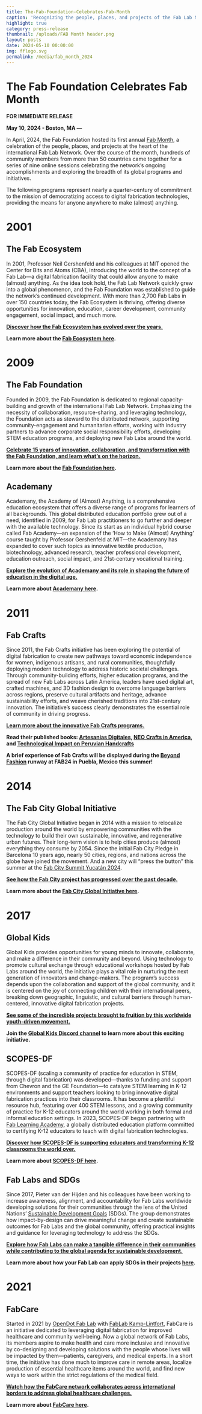 ```yaml
---
title: The-Fab-Foundation-Celebrates-Fab-Month
caption: 'Recognizing the people, places, and projects of the Fab Lab Network'
highlight: true
category: press-release
thumbnail: /uploads/FAB Month header.png
layout: posts
date: 2024-05-10 00:00:00
img: fflogo.svg
permalink: /media/fab_month_2024
---
```


#  The Fab Foundation Celebrates Fab Month

**FOR IMMEDIATE RELEASE**


**May 10, 2024 - Boston, MA —** 

In April, 2024, the Fab Foundation hosted its first annual [Fab Month](https://fabfoundation.org/blog/fab-month), a celebration of the people, places, and projects at the heart of the international Fab Lab Network. Over the course of the month, hundreds of community members from more than 50 countries came together for a series of nine online sessions celebrating the network’s ongoing accomplishments and exploring the breadth of its global programs and initiatives. 

The following programs represent nearly a quarter-century of commitment to the mission of democratizing access to digital fabrication technologies, providing the means for anyone anywhere to make (almost) anything. 

# 2001

## The Fab Ecosystem

In 2001, Professor Neil Gershenfeld and his colleagues at MIT opened the Center for Bits and Atoms (CBA), introducing the world to the concept of a Fab Lab—a digital fabrication facility that could allow anyone to make (almost) anything. As the idea took hold, the Fab Lab Network quickly grew into a global phenomenon, and the Fab Foundation was established to guide the network’s continued development. With more than 2,700 Fab Labs in over 150 countries today, the Fab Ecosystem is thriving, offering diverse opportunities for innovation, education, career development, community engagement, social impact, and much more.

**[Discover how the Fab Ecosystem has evolved over the years.](https://www.youtube.com/watch?v=yvbU2gceLIs&t=120s)**

**Learn more about the [Fab Ecosystem here](http://fablab.org/).**

# 2009

## The Fab Foundation

Founded in 2009, the Fab Foundation is dedicated to regional capacity-building and growth of the international Fab Lab Network. Emphasizing the necessity of collaboration, resource-sharing, and leveraging technology, the Foundation acts as steward to the distributed network, supporting community-engagement and humanitarian efforts, working with industry partners to advance corporate social responsibility efforts, developing STEM education programs, and deploying new Fab Labs around the world.

**[Celebrate 15 years of innovation, collaboration, and transformation with the Fab Foundation, and learn what’s on the horizon.](https://www.youtube.com/watch?v=tQKiHFbTGXo&t=1s)**

**Learn more about the [Fab Foundation here](https://fabfoundation.org/).**

## Academany

Academany, the Academy of (Almost) Anything, is a comprehensive education ecosystem that offers a diverse range of programs for learners of all backgrounds. This global distributed education portfolio grew out of a need, identified in 2009, for Fab Lab practitioners to go further and deeper with the available technology. Since its start as an individual hybrid course called Fab Academy—an expansion of the ‘How to Make (Almost) Anything’ course taught by Professor Gershenfeld at MIT—the Academany has expanded to cover such topics as innovative textile production, biotechnology, advanced research, teacher professional development, education outreach, social impact, and 21st-century vocational training.

**[Explore the evolution of Academany and its role in shaping the future of education in the digital age.](https://www.youtube.com/watch?v=CgjbM8uVIgM)**

**Learn more about [Academany here](https://academany.org/).**

# 2011

## Fab Crafts

Since 2011, the Fab Crafts initiative has been exploring the potential of digital fabrication to create new pathways toward economic independence for women, indigenous artisans, and rural communities, thoughtfully deploying modern technology to address historic societal challenges. Through community-building efforts, higher education programs, and the spread of new Fab Labs across Latin America, leaders have used digital art, crafted machines, and 3D fashion design to overcome language barriers across regions, preserve cultural artifacts and heritage, advance sustainability efforts, and weave cherished traditions into 21st-century innovation. The initiative’s success clearly demonstrates the essential role of community in driving progress.

**[Learn more about the innovative Fab Crafts programs.](https://www.youtube.com/watch?v=Z2ljdLOJt6U&t=1218s)**

**Read their published books: [Artesanias Digitales](https://www.debateartesania.com/es/libro-artesania-digital), [NEO Crafts in America](https://bid20.bid-dimad.org/proyecto/metodos-para-incorporar-procesos-de-fabricacion-digital-en-las-artesanias/), and [Technological Impact on Peruvian Handcrafts](http://documentacion.cidap.gob.ec:8080/bitstream/cidap/2011/2/Technological%20Impact%20on%20Peruvian%20Handicrafts%202018.pdf)** 

**A brief experience of Fab Crafts will be displayed during the [Beyond Fashion](https://textile-academy.org/beyond-fashion-fab24/) runway at FAB24 in Puebla, Mexico this summer!**

# 2014

## The Fab City Global Initiative

The Fab City Global Initiative began in 2014 with a mission to relocalize production around the world by empowering communities with the technology to build their own sustainable, innovative, and regenerative urban futures. Their long-term vision is to help cities produce (almost) everything they consume by 2054. Since the initial Fab City Pledge in Barcelona 10 years ago, nearly 50 cities, regions, and nations across the globe have joined the movement. And a new city will “press the button” this summer at the [Fab City Summit Yucatán 2024](https://fab.city/events/fab-city-summit-mexico/). 

**[See how the Fab City project has progressed over the past decade.](https://www.youtube.com/watch?v=Q6G6PrJ5Z5M&t=320s)**

**Learn more about the [Fab City Global Initiative here](https://fab.city/about-us-global-initiative/).**

# 2017

## Global Kids

Global Kids provides opportunities for young minds to innovate, collaborate, and make a difference in their community and beyond. Using technology to promote cultural exchange through educational workshops hosted by Fab Labs around the world, the initiative plays a vital role in nurturing the next generation of innovators and change-makers. The program’s success depends upon the collaboration and support of the global community, and it is centered on the joy of connecting children with their international peers, breaking down geographic, linguistic, and cultural barriers through human-centered, innovative digital fabrication projects.

**[See some of the incredible projects brought to fruition by this worldwide youth-driven movement.](https://www.youtube.com/watch?v=crZxB1I70dc )**

**Join the [Global Kids Discord channel](https://discord.com/invite/djj767Urcw) to learn more about this exciting initiative.**

## SCOPES-DF

SCOPES-DF (scaling a community of practice for education in STEM, through digital fabrication) was developed—thanks to funding and support from Chevron and the GE Foundation—to catalyze STEM learning in K-12 environments and support teachers looking to bring innovative digital fabrication practices into their classrooms. It has become a plentiful resource hub, featuring over 400 STEM lessons, and a growing community of practice for K-12 educators around the world working in both formal and informal education settings. In 2023, SCOPES-DF began partnering with [Fab Learning Academy](https://fla.academany.org/), a globally distributed education platform committed to certifying K-12 educators to teach with digital fabrication technologies.

**[Discover how SCOPES-DF is supporting educators and transforming K-12 classrooms the world over.](https://www.youtube.com/watch?v=3TO5PwJX2gM )**

**Learn more about [SCOPES-DF here](https://www.scopesdf.org/).**

## Fab Labs and SDGs

Since 2017, Pieter van der Hijden and his colleagues have been working to increase awareness, alignment, and accountability for Fab Labs worldwide developing solutions for their communities through the lens of the United Nations’ [Sustainable Development Goals](https://sdgs.un.org/goals) (SDGs). 
The group demonstrates how impact-by-design can drive meaningful change and create sustainable outcomes for Fab Labs and the global community, offering practical insights and guidance for leveraging technology to address the SDGs.

**[Explore how Fab Labs can make a tangible difference in their communities while contributing to the global agenda for sustainable development.](https://www.youtube.com/watch?v=rec5LJtUhq8)**

**Learn more about how your Fab Lab can apply SDGs in their projects [here](https://bit.ly/fabmonth-sdgs).**

# 2021

## FabCare

Started in 2021 by [OpenDot Fab Lab](http://www.opendotlab.it/) with [FabLab Kamp-Lintfort](https://fablab.hochschule-rhein-waal.de/), FabCare is an initiative dedicated to leveraging digital fabrication for improved healthcare and community well-being. Now a global network of Fab Labs, its members aspire to make health and care more inclusive and innovative by co-designing and developing solutions with the people whose lives will be impacted by them—patients, caregivers, and medical experts. In a short time, the initiative has done much to improve care in remote areas, localize production of essential healthcare items around the world, and find new ways to work within the strict regulations of the medical field.

**[Watch how the FabCare network collaborates across international borders to address global healthcare challenges.](https://www.youtube.com/watch?v=Q7rOe9iueCQ&t=11s)**

**Learn more about [FabCare here](https://fabcare.network/).**
